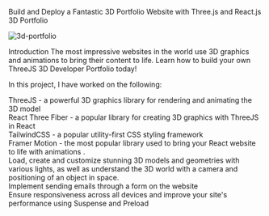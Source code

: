 Build and Deploy a Fantastic 3D Portfolio Website with Three.js and React.js
3D Portfolio

![3d-portfolio](https://github.com/Shubham-Sharma1995/3-D-Portfolio/assets/112168652/02d7ed92-2ca1-48f9-b0bd-db2793c3d020)

Introduction
The most impressive websites in the world use 3D graphics and animations to bring their content to life. Learn how to build your own ThreeJS 3D Developer Portfolio today!

In this project, I have worked on the following:

ThreeJS - a powerful 3D graphics library for rendering and animating the 3D model<br>
React Three Fiber - a popular library for creating 3D graphics with ThreeJS in React<br>
TailwindCSS - a popular utility-first CSS styling framework <br>
Framer Motion - the most popular library used to bring your React website to life with animations . <br>
Load, create and customize stunning 3D models and geometries with various lights, as well as understand the 3D world with a camera and positioning of an object in space. <br>
Implement sending emails through a form on the website<br>
Ensure responsiveness across all devices and improve your site's performance using Suspense and Preload<br>
